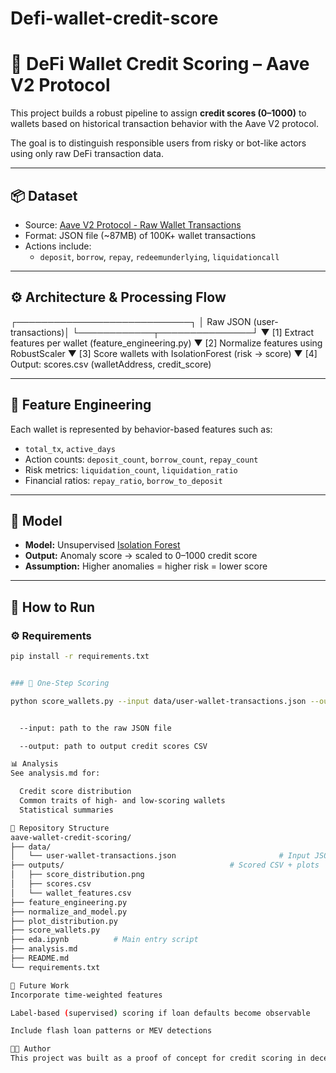 # Defi-wallet-credit-score

# 🏦 DeFi Wallet Credit Scoring – Aave V2 Protocol

This project builds a robust pipeline to assign **credit scores (0–1000)** to wallets based on historical transaction behavior with the Aave V2 protocol.

The goal is to distinguish responsible users from risky or bot-like actors using only raw DeFi transaction data.

---

## 📦 Dataset

- Source: [Aave V2 Protocol - Raw Wallet Transactions](https://drive.google.com/file/d/1ISFbAXxadMrt7Zl96rmzzZmEKZnyW7FS/view?usp=sharing)
- Format: JSON file (~87MB) of 100K+ wallet transactions
- Actions include:
  - `deposit`, `borrow`, `repay`, `redeemunderlying`, `liquidationcall`

---

## ⚙️ Architecture & Processing Flow

  ┌────────────────────────────┐
  │ Raw JSON (user-transactions)│
  └────────────┬───────────────┘
               ▼
 [1] Extract features per wallet (feature_engineering.py)
               ▼
 [2] Normalize features using RobustScaler
               ▼
 [3] Score wallets with IsolationForest (risk → score)
               ▼
 [4] Output: scores.csv (walletAddress, credit_score)


---

## 🧠 Feature Engineering

Each wallet is represented by behavior-based features such as:

- `total_tx`, `active_days`
- Action counts: `deposit_count`, `borrow_count`, `repay_count`
- Risk metrics: `liquidation_count`, `liquidation_ratio`
- Financial ratios: `repay_ratio`, `borrow_to_deposit`

---

## 🤖 Model

- **Model:** Unsupervised [Isolation Forest](https://scikit-learn.org/stable/modules/generated/sklearn.ensemble.IsolationForest.html)
- **Output:** Anomaly score → scaled to 0–1000 credit score
- **Assumption:** Higher anomalies = higher risk = lower score

---

## 🚀 How to Run

### ⚙️ Requirements

```bash
pip install -r requirements.txt


### 🏁 One-Step Scoring

python score_wallets.py --input data/user-wallet-transactions.json --output outputs/scores.csv


  --input: path to the raw JSON file

  --output: path to output credit scores CSV

📊 Analysis
See analysis.md for:

  Credit score distribution
  Common traits of high- and low-scoring wallets
  Statistical summaries

📁 Repository Structure
aave-wallet-credit-scoring/
├── data/  
│   └── user-wallet-transactions.json                       # Input JSON
├── outputs/                                     # Scored CSV + plots
│   ├── score_distribution.png
│   ├── scores.csv
│   └── wallet_features.csv                  
├── feature_engineering.py
├── normalize_and_model.py
├── plot_distribution.py
├── score_wallets.py    
├── eda.ipynb          # Main entry script
├── analysis.md
├── README.md
└── requirements.txt

📌 Future Work
Incorporate time-weighted features

Label-based (supervised) scoring if loan defaults become observable

Include flash loan patterns or MEV detections

🧑‍💻 Author
This project was built as a proof of concept for credit scoring in decentralized finance using purely behavioral on-chain data.
